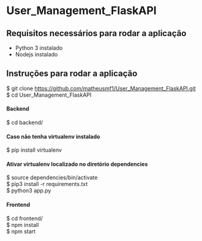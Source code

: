 # User_Management_FlaskAPI

## Requisitos necessários para rodar a aplicação
- Python 3 instalado
- Nodejs instalado

## Instruções para rodar a aplicação

$  git clone https://github.com/matheusmf1/User_Management_FlaskAPI.git  
$ cd User_Management_FlaskAPI

#### Backend
$ cd backend/ 

#### Caso não tenha virtualenv instalado  
$ pip install virtualenv

#### Ativar virtualenv localizado no diretório dependencies
  
  $ source dependencies/bin/activate  
  $ pip3 install -r requirements.txt  
  $ python3 app.py


#### Frontend   
$ cd frontend/  
$ npm install  
$ npm start


